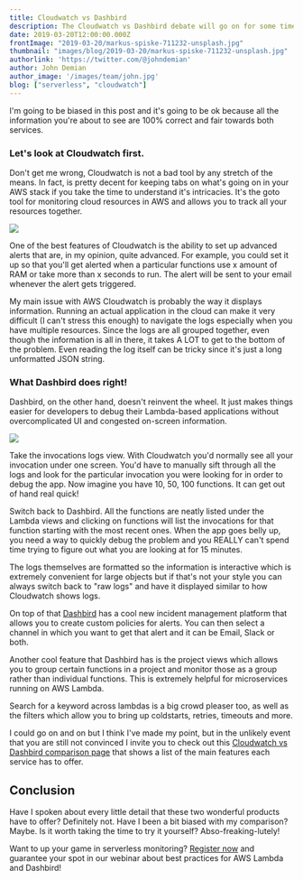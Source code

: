 ```yaml
---
title: Cloudwatch vs Dashbird
description: The Cloudwatch vs Dashbird debate will go on for some time. Here are some key feature comparisions.
date: 2019-03-20T12:00:00.000Z
frontImage: "2019-03-20/markus-spiske-711232-unsplash.jpg"
thumbnail: "images/blog/2019-03-20/markus-spiske-711232-unsplash.jpg"
authorlink: 'https://twitter.com/@johndemian'
author: John Demian
author_image: '/images/team/john.jpg'
blog: ["serverless", "cloudwatch"]
---
```


I'm going to be biased in this post and it's going to be ok because all the information you're about to see are 100% correct and fair towards both services.

### Let's look at Cloudwatch first.
Don't get me wrong, Cloudwatch is not a bad tool by any stretch of the means. In fact, is pretty decent for keeping tabs on what's going on in your AWS stack if you take the time to understand it's intricacies. It's the goto tool for monitoring cloud resources in AWS and allows you to track all your resources together.

<img src="https://thepracticaldev.s3.amazonaws.com/i/cxd9oddsphtqcxw7vi1g.PNG">

One of the best features of Cloudwatch is the ability to set up advanced alerts that are, in my opinion, quite advanced. For example, you could set it up so that you'll get alerted when a particular functions use x amount of RAM or take more than x seconds to run. The alert will be sent to your email whenever the alert gets triggered.

My main issue with AWS Cloudwatch is probably the way it displays information. Running an actual application in the cloud can make it very difficult (I can't stress this enough) to navigate the logs especially when you have multiple resources. Since the logs are all grouped together, even though the information is all in there, it takes A LOT to get to the bottom of the problem. Even reading the log itself can be tricky since it's just a long unformatted JSON string.

### What Dashbird does right!
Dashbird, on the other hand, doesn't reinvent the wheel. It just makes things easier for developers to debug their Lambda-based applications without overcomplicated UI and congested on-screen information. 

<img src="https://thepracticaldev.s3.amazonaws.com/i/j7to0v5b2pog1gk3as8y.png">

Take the invocations logs view. With Cloudwatch you'd normally see all your invocation under one screen. You'd have to manually sift through all the logs and look for the particular invocation you were looking for in order to debug the app. Now imagine you have 10, 50, 100 functions. It can get out of hand real quick!

Switch back to Dashbird. All the functions are neatly listed under the Lambda views and clicking on functions will list the invocations for that function starting with the most recent ones. When the app goes belly up, you need a way to quickly debug the problem and you REALLY can't spend time trying to figure out what you are looking at for 15 minutes.

The logs themselves are formatted so the information is interactive which is extremely convenient for large objects but if that's not your style you can always switch back to "raw logs" and have it displayed similar to how Cloudwatch shows logs.

On top of that <a href="https://dashbird.io">Dashbird</a> has a cool new incident management platform that allows you to create custom policies for alerts. You can then select a channel in which you want to get that alert and it can be Email, Slack or both.

Another cool feature that Dashbird has is the project views which allows you to group certain functions in a project and monitor those as a group rather than individual functions. This is extremely helpful for microservices running on AWS Lambda.

Search for a keyword across lambdas is a big crowd pleaser too, as well as the filters which allow you to bring up coldstarts, retries, timeouts and more.

I could go on and on but I think I've made my point, but in the unlikely event that you are still not convinced I invite you to check out this <a href="https://dashbird.io/free-cloudwatch-alternative/">Cloudwatch vs Dashbird comparison page</a> that shows a list of the main features each service has to offer.

## Conclusion

Have I spoken about every little detail that these two wonderful products have to offer? Definitely not. Have I been a bit biased with my comparison? Maybe. Is it worth taking the time to try it yourself? Abso-freaking-lutely! 

Want to up your game in serverless monitoring? <a href="https://zoom.us/webinar/register/WN_DMy0y4OgRUi-PTmpGsEvYg">Register now</a> and guarantee your spot in our webinar about best practices for AWS Lambda and Dashbird!
